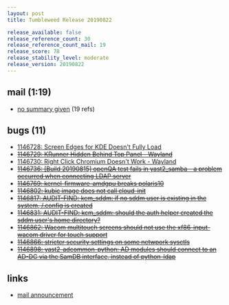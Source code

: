```yaml
---
layout: post
title: Tumbleweed Release 20190822

release_available: false
release_reference_count: 30
release_reference_count_mail: 19
release_score: 78
release_stability_level: moderate
release_version: 20190822
---
```


## mail (1:19)

- [no summary given](https://lists.opensuse.org/opensuse-factory/2019-08/msg00188.html) (19 refs)

## bugs (11)

<!--more-->

- [1146728: Screen Edges for KDE Doesn't Fully Load](https://bugzilla.opensuse.org/show_bug.cgi?id=1146728)
- ~~[1146729: KRunner Hidden Behind Top Panel - Wayland](https://bugzilla.opensuse.org/show_bug.cgi?id=1146729)~~
- [1146730: Right Click Chromium Doesn't Work - Wayland](https://bugzilla.opensuse.org/show_bug.cgi?id=1146730)
- ~~[1146736: \[Build 20190815\] openQA test fails in yast2_samba - a problem occurred when connecting LDAP server](https://bugzilla.opensuse.org/show_bug.cgi?id=1146736)~~
- ~~[1146769: kernel-firmware-amdgpu breaks polaris10](https://bugzilla.opensuse.org/show_bug.cgi?id=1146769)~~
- ~~[1146802: kubic image does not call cloud-init](https://bugzilla.opensuse.org/show_bug.cgi?id=1146802)~~
- ~~[1146817: AUDIT-FIND: kcm_sddm: if no sddm user is existing in the system, /.config is created](https://bugzilla.opensuse.org/show_bug.cgi?id=1146817)~~
- ~~[1146831: AUDIT-FIND: kcm_sddm: should the auth helper created the sddm user's home directory?](https://bugzilla.opensuse.org/show_bug.cgi?id=1146831)~~
- ~~[1146862: Wacom multitouch screens should not use the xf86-input-wacom driver for touch support](https://bugzilla.opensuse.org/show_bug.cgi?id=1146862)~~
- ~~[1146866: stricter security settings on some netwpork sysctls](https://bugzilla.opensuse.org/show_bug.cgi?id=1146866)~~
- ~~[1146898: yast2-adcommon-python: AD modules should connect to an AD-DC via the SamDB interface, instead of python-ldap](https://bugzilla.opensuse.org/show_bug.cgi?id=1146898)~~



## links

- [mail announcement](https://lists.opensuse.org/opensuse-factory/2019-08/msg00185.html)
